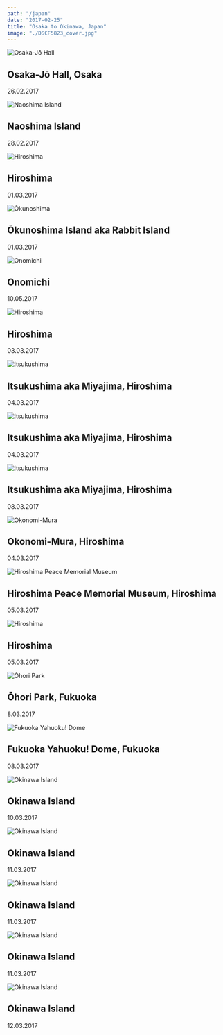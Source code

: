 ```yaml
---
path: "/japan"
date: "2017-02-25"
title: "Osaka to Okinawa, Japan"
image: "./DSCF5823_cover.jpg"
---
```


![Osaka-Jō Hall](./DSCF3814.jpg)
## Osaka-Jō Hall, Osaka
<span class="date">26.02.2017</span>

![Naoshima Island](./DSCF4515.jpg)
## Naoshima Island
<span class="date">28.02.2017</span>

![Hiroshima](./DSCF4559.jpg)
## Hiroshima
<span class="date">01.03.2017</span>

![Ōkunoshima](./DSCF4688.jpg)
## Ōkunoshima Island aka Rabbit Island
<span class="date">01.03.2017</span>

![Onomichi](./DSCF4919.jpg)
## Onomichi
<span class="date">10.05.2017</span>

![Hiroshima](./DSCF5002.jpg)
## Hiroshima
<span class="date">03.03.2017</span>

![Itsukushima](./DSCF5170.jpg)
## Itsukushima aka Miyajima, Hiroshima
<span class="date">04.03.2017</span>

![Itsukushima](./DSCF5273.jpg)
## Itsukushima aka Miyajima, Hiroshima
<span class="date">04.03.2017</span>

![Itsukushima](./DSCF5290.jpg)
## Itsukushima aka Miyajima, Hiroshima
<span class="date">08.03.2017</span>

![Okonomi-Mura](./DSCF5350.jpg)
## Okonomi-Mura, Hiroshima
<span class="date">04.03.2017</span>

![Hiroshima Peace Memorial Museum](./DSCF5371.jpg)
## Hiroshima Peace Memorial Museum, Hiroshima
<span class="date">05.03.2017</span>

![Hiroshima](./DSCF5386.jpg)
## Hiroshima
<span class="date"></span>05.03.2017</span>

![Ōhori Park](./DSCF5594.jpg)
## Ōhori Park, Fukuoka
<span class="date">8.03.2017</span>

![Fukuoka Yahuoku! Dome](./DSCF5649.jpg)
## Fukuoka Yahuoku! Dome, Fukuoka 
<span class="date">08.03.2017</span>

![Okinawa Island](./DSCF5711.jpg)
## Okinawa Island
<span class="date">10.03.2017</span>

![Okinawa Island](./DSCF5814.jpg)
## Okinawa Island
<span class="date">11.03.2017</span>

![Okinawa Island](./DSCF5823.jpg)
## Okinawa Island
<span class="date">11.03.2017</span>

![Okinawa Island](./DSCF5817.jpg)
## Okinawa Island
<span class="date">11.03.2017</span>

![Okinawa Island](./DSCF58811.jpg)
## Okinawa Island
<span class="date">12.03.2017</span>